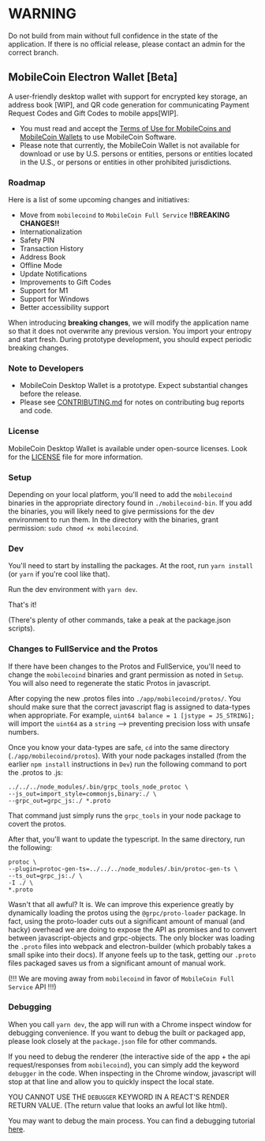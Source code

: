 # WARNING

Do not build from main without full confidence in the state of the application. If there is no official release, please contact an admin for the correct branch.

## MobileCoin Electron Wallet [Beta]

A user-friendly desktop wallet with support for encrypted key storage, an address book [WIP], and QR code generation for communicating Payment Request Codes and Gift Codes to mobile apps[WIP].

- You must read and accept the [Terms of Use for MobileCoins and MobileCoin Wallets](./TERMS-OF-USE.md) to use MobileCoin Software.
- Please note that currently, the MobileCoin Wallet is not available for download or use by U.S. persons or entities, persons or entities located in the U.S., or persons or entities in other prohibited jurisdictions.

### Roadmap

Here is a list of some upcoming changes and initiatives:

- Move from `mobilecoind` to `MobileCoin Full Service` **!!BREAKING CHANGES!!**
- Internationalization
- Safety PIN
- Transaction History
- Address Book
- Offline Mode
- Update Notifications
- Improvements to Gift Codes
- Support for M1
- Support for Windows
- Better accessibility support

When introducing **breaking changes**, we will modify the application name so that it does not overwrite any previous version. You import your entropy and start fresh. During prototype development, you should expect periodic breaking changes.

### Note to Developers

- MobileCoin Desktop Wallet is a prototype. Expect substantial changes before the release.
- Please see [CONTRIBUTING.md](./CONTRIBUTING.md) for notes on contributing bug reports and code.

### License

MobileCoin Desktop Wallet is available under open-source licenses. Look for the [LICENSE](./LICENSE) file for more information.

### Setup

Depending on your local platform, you'll need to add the `mobilecoind` binaries in the appropriate directory found in `./mobilecoind-bin`. If you add the binaries, you will likely need to give permissions for the dev environment to run them. In the directory with the binaries, grant permission: `sudo chmod +x mobilecoind`.

### Dev

You'll need to start by installing the packages. At the root, run `yarn install` (or `yarn` if you're cool like that).

Run the dev environment with `yarn dev`.

That's it!

(There's plenty of other commands, take a peak at the package.json scripts).

### Changes to FullService and the Protos

If there have been changes to the Protos and FullService, you'll need to change the `mobilecoind` binaries and grant permission as noted in `Setup`. You will also need to regenerate the static Protos in javascript.

After copying the new .protos files into `./app/mobilecoind/protos/`. You should make sure that the correct javascript flag is assigned to data-types when appropriate. For example, `uint64 balance = 1 [jstype = JS_STRING];` will import the `uint64` as a `string` --> preventing precision loss with unsafe numbers.

Once you know your data-types are safe, `cd` into the same directory (`./app/mobilecoind/protos`). With your node packages installed (from the earlier `npm install` instructions in `Dev`) run the following command to port the .protos to .js:

```
../../../node_modules/.bin/grpc_tools_node_protoc \
--js_out=import_style=commonjs,binary:./ \
--grpc_out=grpc_js:./ *.proto
```

That command just simply runs the `grpc_tools` in your node package to covert the protos.

After that, you'll want to update the typescript. In the same directory, run the following:

```
protoc \
--plugin=protoc-gen-ts=../../../node_modules/.bin/protoc-gen-ts \
--ts_out=grpc_js:./ \
-I ./ \
*.proto
```

Wasn't that all awful? It is. We can improve this experience greatly by dynamically loading the protos using the `@grpc/proto-loader` package. In fact, using the proto-loader cuts out a significant amount of manual (and hacky) overhead we are doing to expose the API as promises and to convert between javascript-objects and grpc-objects. The only blocker was loading the `.proto` files into webpack and electron-builder (which probably takes a small spike into their docs). If anyone feels up to the task, getting our `.proto` files packaged saves us from a significant amount of manual work.

(!!! We are moving away from `mobilecoind` in favor of `MobileCoin Full Service` API !!!)

### Debugging

When you call `yarn dev`, the app will run with a Chrome inspect window for debugging convenience. If you want to debug the built or packaged app, please look closely at the `package.json` file for other commands.

If you need to debug the renderer (the interactive side of the app + the api request/responses from `mobilecoind`), you can simply add the keyword `debugger` in the code. When inspecting in the Chrome window, javascript will stop at that line and allow you to quickly inspect the local state.

YOU CANNOT USE THE `DEBUGGER` KEYWORD IN A REACT'S RENDER RETURN VALUE. (The return value that looks an awful lot like html).

You may want to debug the main process. You can find a debugging tutorial [here](https://www.electronjs.org/docs/tutorial/debugging-main-process).
